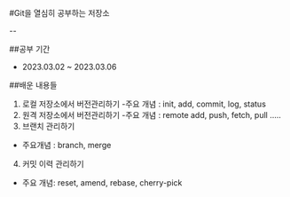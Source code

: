 #Git을 열심히 공부하는 저장소

--


##공부 기간
- 2023.03.02 ~ 2023.03.06

##배운 내용들
1. 로컬 저장소에서 버전관리하기
-주요 개념 : init, add, commit, log, status
2. 원격 저장소에서 버전관리하기
-주요 개념 : remote add, push, fetch, pull .....
3. 브랜치 관리하기
- 주요개념 : branch, merge
4. 커밋 이력 관리하기
- 주요 개념: reset, amend, rebase, cherry-pick
